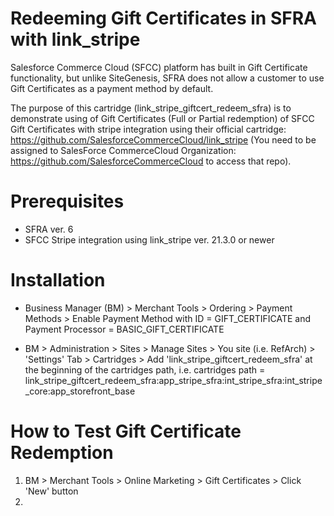 # Redeeming Gift Certificates in SFRA with link_stripe


Salesforce Commerce Cloud (SFCC) platform has built in Gift Certificate functionality, but unlike SiteGenesis, SFRA does not allow a customer to use Gift Certificates as a payment method by default.

The purpose of this cartridge (link_stripe_giftcert_redeem_sfra) is to demonstrate using of Gift Certificates (Full or Partial redemption) of SFCC Gift Certificates with stripe integration using their official cartridge: https://github.com/SalesforceCommerceCloud/link_stripe (You need to be assigned to SalesForce CommerceCloud Organization: https://github.com/SalesforceCommerceCloud to access that repo).

# Prerequisites

- SFRA ver. 6
- SFCC Stripe integration using link_stripe ver. 21.3.0 or newer

# Installation

- Business Manager (BM) > Merchant Tools >  Ordering >  Payment Methods > Enable Payment Method with ID = GIFT_CERTIFICATE and Payment Processor = BASIC_GIFT_CERTIFICATE

- BM > Administration >  Sites >  Manage Sites > You site (i.e. RefArch) > 'Settings' Tab > Cartridges > Add 'link_stripe_giftcert_redeem_sfra' at the beginning of the cartridges path, i.e. cartridges path = link_stripe_giftcert_redeem_sfra:app_stripe_sfra:int_stripe_sfra:int_stripe_core:app_storefront_base

# How to Test Gift Certificate Redemption

1. BM > Merchant Tools > Online Marketing > Gift Certificates > Click 'New' button
2. 
